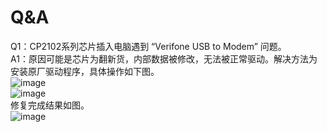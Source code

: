 # Q&A
Q1：CP2102系列芯片插入电脑遇到 “Verifone USB to Modem” 问题。\
A1：原因可能是芯片为翻新货，内部数据被修改，无法被正常驱动。解决方法为安装原厂驱动程序，具体操作如下图。\
![image]()\
![image]()\
修复完成结果如图。\
![image]()
